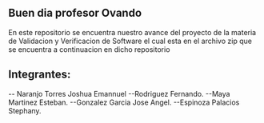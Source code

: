 ## Buen dia profesor Ovando


En este repositorio se encuentra nuestro avance del proyecto de la materia de Validacion y Verificacion de Software
el cual esta en el archivo zip que se encuentra a continuacion en dicho repositorio

## Integrantes:
-- Naranjo Torres Joshua Emannuel
--Rodriguez Fernando.
--Maya Martinez Esteban.
--Gonzalez Garcia Jose Angel.
--Espinoza Palacios Stephany.
